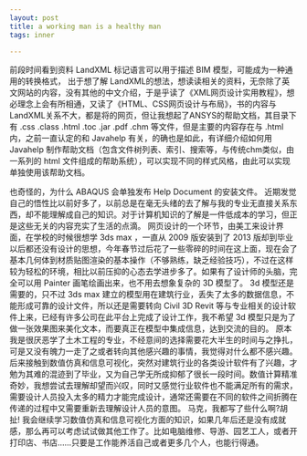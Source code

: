 ```yaml
---
layout: post
title: a working man is a healthy man     
tags: inner

---
```


前段时间看到资料 LandXML 标记语言可以用于描述 BIM 模型，可能成为一种通用的转换格式， 出于想了解 LandXML的想法，想读读相关的资料，无奈除了英文网站的内容，没有其他的中文介绍，于是乎读了《XML网页设计实用教程》，想必理念上会有所相通，又读了《HTML、CSS网页设计与布局》，书的内容与LandXML关系不大，都是将的网页，但让我想起了ANSYS的帮助文档，其目录下有 .css .class .html .toc .jar .pdf .chm 等文件，但是主要的内容存在与 .html 内，之前一直认定的和 Javahelp 有关，的确也是如此，有详细介绍如何用 Javahelp 制作帮助文档（包含文件树列表、索引、搜索等，与传统chm类似，由一系列的 html 文件组成的帮助系统），可以实现不同的样式风格，由此可以实现单独使用该帮助文档。

 也奇怪的，为什么 ABAQUS 会单独发布 Help Document 的安装文件。
近期发觉自己的悟性比以前好多了，以前总是在毫无头绪的去了解与我的专业无直接关系东西，却不能理解成自己的知识。对于计算机知识的了解是一件低成本的学习，但正是这些无关的内容充实了生活的点滴。
网页设计的一个环节，由美工来设计界面，在学校的时候很想学 3ds max ，一直从 2009 版安装到了 2013 版却到毕业以后都还没有设计的思想，今年春节过后花了一些零碎的时间在这上面，现在会了基本几何体到材质贴图渲染的基本操作（不够熟练，缺乏经验技巧），不过在这样较为轻松的环境，相比以前压抑的心态去学进步多了。如果有了设计师的头脑，完全可以用 Painter 画笔绘画出来，也不用去想象复杂的 3D 模型了。
3d 模型还是需要的，只不过 3ds max 建立的模型用在建筑行业，丢失了太多的数据信息，不能形成可靠的设计文件，所以还是需要转向 Civil 3D Revit 等与专业相关的设计软件上来，已经有许多公司在此平台上完成了设计工作，我不希望 3d  模型只是为了做一张效果图来美化文本，而要真正在模型中集成信息，达到交流的目的。
原本我是很厌恶学了土木工程的专业，不经意间的选择需要花大半生的时间与之挣扎，可是又没有魄力一走了之或者转向其他感兴趣的事情，我觉得对什么都不感兴趣。后来接触到数值仿真和信息可视化，突然对建筑行业的各类设计软件有了兴趣，才勉为其难的混迹到了毕业，又为自己学无所成抑郁了很长一段时间。数值计算精准奇妙，我想尝试去理解却望而兴叹，同时又感觉行业软件也不能满足所有的需求，需要设计人员投入太多的精力才能完成设计，通常还需要在不同的软件之间折腾在传递的过程中又需要重新去理解设计人员的意图。
马克，我都写了些什么啊?胡扯!
我会继续学习数值仿真和信息可视化方面的知识，如果几年后还是没有成就感，那么再可以考虑试试做其他工作了。比如电脑维修、导游、园艺工人，或者开打印店、书店……只要是工作能养活自己或者更多几个人，也能行得通。